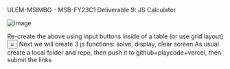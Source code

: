 ULEM-MSIMBO - MSB-FY23C1
Deliverable 9: JS Calculator

![image](https://user-images.githubusercontent.com/20806019/206591508-e41cc23b-0fcb-485a-8d50-4167e5b38abe.png)

Re-create the above using input buttons inside of a table (or use grid layout)
<input type="button" value="=" onclick="solve()"/>
Next we will create 3 js functions: solve, display, clear screen
As usual create a local folder and repo, then push it to github+playcode+vercel, then submit the links
